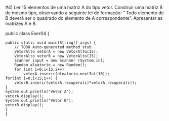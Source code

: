 #4) Ler 15 elementos de uma matriz A do tipo vetor. Construir uma matriz B de mesmo tipo, observando a seguinte lei de formação: “ Todo elemento de B deverá ser o quadrado do elemento de A correspondente”. Apresentar as matrizes A e B.

public class Exer04 {

	public static void main(String[] args) {
		// TODO Auto-generated method stub
		VetorAlto vetorA = new VetorAlto(15);
		VetorAlto vetorB = new VetorAlto(15);
		Scanner input = new Scanner (System.in);
		Random aleatorio = new Random();
		for (int i=0;i<15;i++)
			vetorA.inserir(aleatorio.nextInt(10));
	for(int i=0;i<15;i++) {
		vetorB.inserir(vetorA.recupera(i)*vetorA.recupera(i));
	}
	System.out.println("Vetor A");
	vetorA.display();
	System.out.println("Vetor B");
	vetorB.display();
	}
	}
